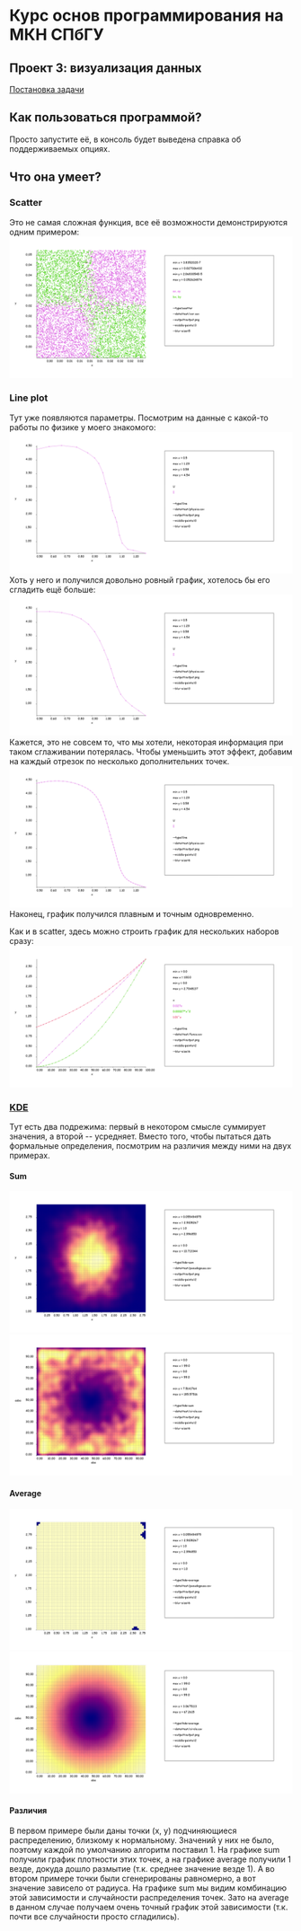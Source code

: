 # Курс основ программирования на МКН СПбГУ
## Проект 3: визуализация данных

[Постановка задачи](./TASK.md)

## Как пользоваться программой?
Просто запустите её, в консоль будет выведена справка об поддерживаемых опциях.

## Что она умеет?

### Scatter
Это не самая сложная функция, все её возможности демонстрируются одним примером:
![img.png](img.png)

### Line plot
Тут уже появляются параметры. Посмотрим на данные с какой-то работы по физике у моего знакомого:
![img_1.png](img_1.png)
Хоть у него и получился довольно ровный график, хотелось бы его сгладить ещё больше:
![img_2.png](img_2.png)
Кажется, это не совсем то, что мы хотели, некоторая информация при таком сглаживании потерялась.
Чтобы уменьшить этот эффект, добавим на каждый отрезок по несколько дополнительних точек.
![img_3.png](img_3.png)
Наконец, график получился плавным и точным одновременно.

Как и в scatter, здесь можно строить график для нескольких наборов сразу:
![img_4.png](img_4.png)

### [KDE](https://en.wikipedia.org/wiki/Kernel_density_estimation)
Тут есть два подрежима: первый в некотором смысле суммирует значения, а второй -- усредняет.
Вместо того, чтобы пытаться дать формальные определения, посмотрим на различия между ними на двух примерах.

#### Sum
![img_5.png](img_5.png)
![img_6.png](img_6.png)
#### Average
![img_8.png](img_8.png)
![img_9.png](img_9.png)
#### Различия
В первом примере были даны точки (x, y) подчиняющиеся распределению, близкому к нормальному.
Значений у них не было, поэтому каждой по умолчанию алгоритм поставил 1. На графике sum получили график плотности этих точек,
а на графике average получили 1 везде, докуда дошло размытие (т.к. среднее значение везде 1).
А во втором примере точки были сгенерированы равномерно, а вот значение зависело от радиуса. На графике sum мы видим комбинацию этой зависимости и случайности распределения точек.
Зато на average в данном случае получаем очень точный график этой зависимости (т.к. почти все случайности просто сгладились).